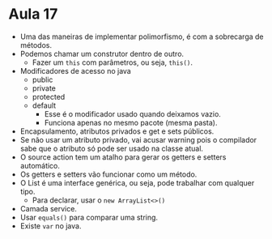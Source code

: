 # Aula 17

* Uma das maneiras de implementar polimorfismo, é com a sobrecarga de métodos.
* Podemos chamar um construtor dentro de outro.
  * Fazer um `this` com parâmetros, ou seja, `this()`.
* Modificadores de acesso no java
  * public
  * private
  * protected
  * default
    * Esse é o modificador usado quando deixamos vazio.
    * Funciona apenas no mesmo pacote (mesma pasta).
* Encapsulamento, atributos privados e get e sets públicos.
* Se não usar um atributo privado, vai acusar warning pois o compilador sabe que o atributo só pode ser usado na classe atual.
* O source action tem um atalho para gerar os getters e setters automático.
* Os getters e setters vão funcionar como um método.
* O List é uma interface genérica, ou seja, pode trabalhar com qualquer tipo.
  * Para declarar, usar o `new ArrayList<>()`
* Camada service.
* Usar `equals()` para comparar uma string.
* Existe `var` no java.